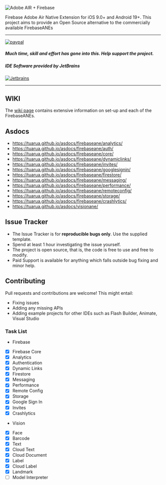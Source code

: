 ![Adobe AIR + Firebase](firebaseane.png)

Firebase Adobe Air Native Extension for iOS 9.0+ and Android 19+. This project aims to provide an Open Source alternative to the commercially available FirebaseANEs

-------------

[![paypal](https://www.paypalobjects.com/en_US/i/btn/btn_donateCC_LG.gif)](https://www.paypal.com/cgi-bin/webscr?cmd=_s-xclick&hosted_button_id=5UR2T52J633RC)

##### Much time, skill and effort has gone into this. Help support the project.     

##### IDE Software provided by JetBrains
[![Jetbrains](https://raw.githubusercontent.com/tuarua/WebViewANE/master/screenshots/jetbrains.png)](https://www.jetbrains.com)

-------------

## WIKI

The [wiki page](https://github.com/tuarua/Firebase-ANE/wiki) contains extensive information 
on set-up and each of the FirebaseANEs.

## Asdocs

- https://tuarua.github.io/asdocs/firebaseane/analytics/
- https://tuarua.github.io/asdocs/firebaseane/auth/
- https://tuarua.github.io/asdocs/firebaseane/core/
- https://tuarua.github.io/asdocs/firebaseane/dynamiclinks/
- https://tuarua.github.io/asdocs/firebaseane/invites/
- https://tuarua.github.io/asdocs/firebaseane/googlesignin/
- https://tuarua.github.io/asdocs/firebaseane/firestore/
- https://tuarua.github.io/asdocs/firebaseane/messaging/
- https://tuarua.github.io/asdocs/firebaseane/performance/
- https://tuarua.github.io/asdocs/firebaseane/remoteconfig/
- https://tuarua.github.io/asdocs/firebaseane/storage/
- https://tuarua.github.io/asdocs/firebaseane/crashlytics/
- https://tuarua.github.io/asdocs/visionane/

## Issue Tracker

- The Issue Tracker is for **reproducible bugs only**. Use the supplied template.
- Spend at least 1 hour investigating the issue yourself.
- The project is open source, that is, the code is free to use and free to modify. 
- Paid Support is available for anything which falls outside bug fixing and minor help.

## Contributing

Pull requests and contributions are welcome! This might entail: 
- Fixing issues
- Adding any missing APIs
- Adding example projects for other IDEs such as Flash Builder, Animate, Visual Studio

### Task List
* Firebase
- [x] Firebase Core
- [x] Analytics
- [x] Authentication
- [x] Dynamic Links
- [x] Firestore
- [x] Messaging
- [x] Performance
- [x] Remote Config
- [x] Storage
- [x] Google Sign In
- [x] Invites
- [x] Crashlytics
* Vision
- [x] Face
- [x] Barcode
- [x] Text
- [x] Cloud Text
- [x] Cloud Document
- [x] Label
- [x] Cloud Label
- [x] Landmark
- [ ] Model Interpreter
